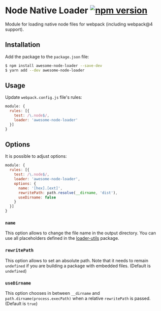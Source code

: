 Node Native Loader [![npm version](https://badge.fury.io/js/awesome-node-loader.svg)](https://badge.fury.io/js/awesome-node-loader)
============

Module for loading native node files for webpack (including webpack@4 support).

## Installation

Add the package to the `package.json` file:

```bash
$ npm install awesome-node-loader --save-dev
$ yarn add --dev awesome-node-loader
```

## Usage

Update `webpack.config.js` file's rules:

```javascript
module: {
  rules: [{
    test: /\.node$/,
    loader: 'awesome-node-loader'
  }]
}
```

## Options

It is possible to adjust options:

```javascript
module: {
  rules: [{
    test: /\.node$/,
    loader: 'awesome-node-loader',
    options: {
      name: '[hex].[ext]',
      rewritePath: path.resolve(__dirname, 'dist'),
      useDirname: false
    }
  }]
}
```

### `name`

This option allows to change the file name in the output directory. You can use all placeholders defined in the [loader-utils](https://github.com/webpack/loader-utils/tree/v1.1.0#interpolatename) package.

### `rewritePath`

This option allows to set an absolute path. Note that it needs to remain `undefined` if you are building a package with embedded files. (Default is `undefined`)

### `useDirname`

This option chooses in between `__dirname` and `path.dirname(process.execPath)` when a relative `rewritePath` is passed. (Default is `true`)
